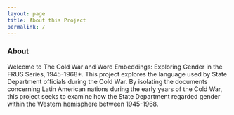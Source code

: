 ```yaml
---
layout: page
title: About this Project
permalink: /
---
```


### About
Welcome to The Cold War and Word Embeddings: Exploring Gender in the FRUS Series, 1945-1968*.
This project explores the language used by State Department officials during the Cold War. By isolating the documents concerning Latin American nations during the early years of the Cold War, this project seeks to examine how the State Department regarded gender within the Western hemisphere between 1945-1968.


